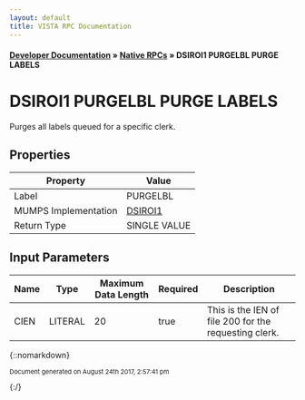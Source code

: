 ```yaml
---
layout: default
title: VISTA RPC Documentation
---
```


#### [Developer Documentation](../index) &#187; [Native RPCs](TableOfContents) &#187; DSIROI1 PURGELBL PURGE LABELS<br/>
# DSIROI1 PURGELBL PURGE LABELS

Purges all labels queued for a specific clerk.

## Properties

Property | Value
--- | ---
Label | PURGELBL
MUMPS Implementation | [DSIROI1](http://code.osehra.org/dox/Routine_DSIROI1_source.html)
Return Type | SINGLE VALUE


## Input Parameters

Name | Type | Maximum Data Length | Required | Description
--- | --- | --- | --- | ---
CIEN | LITERAL | 20 | true | This is the IEN of file 200 for the requesting clerk.



{::nomarkdown} <br/><p style="font-size: 11px">Document generated on August 24th 2017, 2:57:41 pm</p>{:/}